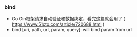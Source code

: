 
### bind
- Go Gin框架请求自动验证和数据绑定，看完这篇就会用了 ( https://www.51cto.com/article/720688.html )
- bind [uri, path, url, param, query]: will bind param from url



